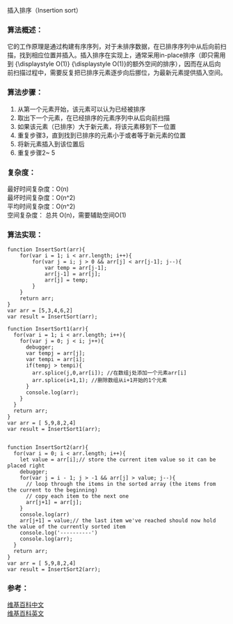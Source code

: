 插入排序（Insertion sort）  

### 算法概述： 
它的工作原理是通过构建有序序列，对于未排序数据，在已排序序列中从后向前扫描，找到相应位置并插入。插入排序在实现上，通常采用in-place排序（即只需用到 {\displaystyle O(1)} {\displaystyle O(1)}的额外空间的排序），因而在从后向前扫描过程中，需要反复把已排序元素逐步向后挪位，为最新元素提供插入空间。  

### 算法步骤：  
1. 从第一个元素开始，该元素可以认为已经被排序  
2. 取出下一个元素，在已经排序的元素序列中从后向前扫描  
3. 如果该元素（已排序）大于新元素，将该元素移到下一位置  
4. 重复步骤3，直到找到已排序的元素小于或者等于新元素的位置  
5. 将新元素插入到该位置后  
6. 重复步骤2~ 5  

### 复杂度： 
最好时间复杂度：O(n)   
最坏时间复杂度：O(n^2)   
平均时间复杂度：O(n^2)   
空间复杂度： 总共 O(n)，需要辅助空间O(1)   

### 算法实现：

~~~
function InsertSort(arr){
	for(var i = 1; i < arr.length; i++){
		for(var j = i; j > 0 && arr[j] < arr[j-1]; j--){
			var temp = arr[j-1];
			arr[j-1] = arr[j];
			arr[j] = temp;
		}
	}
	return arr;
}
var arr = [5,3,4,6,2]
var result = InsertSort(arr);

function InsertSort1(arr){
  for(var i = 1; i < arr.length; i++){
    for(var j = 0; j < i; j++){
      debugger;
      var tempj = arr[j];
      var tempi = arr[i];
      if(tempj > tempi){
        arr.splice(j,0,arr[i]); //在数组j处添加一个元素arr[i]
        arr.splice(i+1,1); //删除数组从i+1开始的1个元素
      }
      console.log(arr);
    }
  }
  return arr;
}
var arr = [ 5,9,8,2,4]
var result = InsertSort1(arr); 


function InsertSort2(arr){
  for(var i = 0; i < arr.length; i++){
    let value = arr[i];// store the current item value so it can be placed right
    debugger;
    for(var j = i - 1; j > -1 && arr[j] > value; j--){
      // loop through the items in the sorted array (the items from the current to the beginning)
      // copy each item to the next one
      arr[j+1] = arr[j];
    }
    console.log(arr)
    arr[j+1] = value;// the last item we've reached should now hold the value of the currently sorted item
    console.log('----------')
    console.log(arr);
  }
  return arr;
}
var arr = [ 5,9,8,2,4]
var result = InsertSort2(arr); 
~~~

### 参考：
[维基百科中文](https://zh.wikipedia.org/zh-hans/%E6%8F%92%E5%85%A5%E6%8E%92%E5%BA%8F)  
[维基百科英文](https://en.wikipedia.org/wiki/Insertion_sort)     